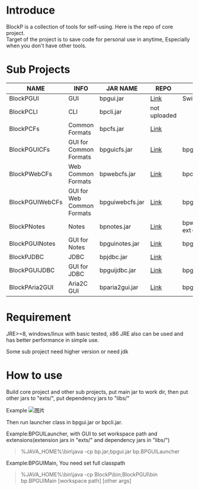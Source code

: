 # Introduce
BlockP is a collection of tools for self-using. Here is the repo of core project.   
Target of the project is to save code for personal use in anytime, Especially when you don't have other tools.

# Sub Projects
|NAME|INFO|JAR NAME|REPO|REQUIREMENT
|----|----|----|----|----|
|BlockPGUI|GUI|bpgui.jar|[Link](https://github.com/myhfit/BlockPGUI)|Swing
|BlockPCLI|CLI|bpcli.jar|not uploaded|
|BlockPCFs|Common Formats|bpcfs.jar|[Link](https://github.com/myhfit/BlockPCFs)|
|BlockPGUICFs|GUI for Common Formats|bpguicfs.jar|[Link](https://github.com/myhfit/BlockPGUICFs)|bpgui+bpcfs
|BlockPWebCFs|Web Common Formats|bpwebcfs.jar|[Link](https://github.com/myhfit/BlockPWebCFs)|bpcfs
|BlockPGUIWebCFs|GUI for Web Common Formats|bpguiwebcfs.jar|[Link](https://github.com/myhfit/BlockPGUIWebCFs)|bpgui+bpwebcfs
|BlockPNotes|Notes|bpnotes.jar|[Link](https://github.com/myhfit/BlockPNotes)|bpwebcfs+commonmark+commonmark-ext-gfm-tables
|BlockPGUINotes|GUI for Notes|bpguinotes.jar|[Link](https://github.com/myhfit/BlockGUIPNotes)|bpgui+bpnotes
|BlockPJDBC|JDBC|bpjdbc.jar|[Link](https://github.com/myhfit/BlockPJDBC)|
|BlockPGUIJDBC|GUI for JDBC|bpguijdbc.jar|[Link](https://github.com/myhfit/BlockPGUIJDBC)|bpgui+bpjdbc
|BlockPAria2GUI|Aria2C GUI|bparia2gui.jar|[Link](https://github.com/myhfit/BlockPAria2GUI)|bpguiwebcfs

# Requirement
JRE>=8, windows/linux with basic tested, x86 JRE also can be used and has better performance in simple use.

Some sub project need higher version or need jdk

# How to use
Build core project and other sub projects, put main jar to work dir, then put other jars to "exts/", put dependency jars to "libs/"  

Example
![图片](https://github.com/user-attachments/assets/afead8ee-6fc5-47ca-9647-577fdd68e234)

Then run launcher class in bpgui.jar or bpcli.jar. 

Example:BPGUILauncher, with GUI to set workspace path and extensions(extension jars in "exts/" and dependency jars in "libs/")
> %JAVA_HOME%\bin\java -cp bp.jar;bpgui.jar bp.BPGUILauncher

Example:BPGUIMain, You need set full classpath
> %JAVA_HOME%\bin\java -cp BlockP\bin;BlockPGUI\bin bp.BPGUIMain [workspace path] [other args]

